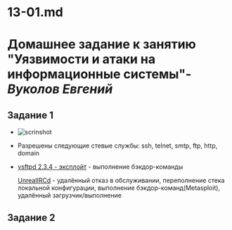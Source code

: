 # 13-01.md

# **Домашнее задание к занятию "Уязвимости и атаки на информационные системы"**-***Вуколов Евгений***

## **Задание 1**

- ![scrinshot](https://github.com/Evgenii-379/13-01.md/blob/main/Снимок%20экрана%202024-06-15%20233548.png)

- Разрешены следующие стевые службы: ssh, telnet, smtp, ftp, http, domain


- [vsftpd 2.3.4 - эксплойт](https://www.exploit-db.com/ ) - выполнение бэкдор-команды

  [UnrealIRCd](https://www.exploit-db.com/ ) - удалённый отказ в обслуживании, переполнение стека локальной конфигурации, выполнение бэкдор-команд(Metasploit), удалённый загрузчик/выполнение 


## **Задание 2**

 
